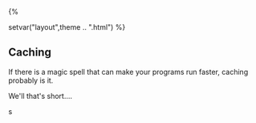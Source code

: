 {%

setvar("layout",theme .. ".html")
%}

## Caching

If there is a magic spell that can make your programs run faster, caching probably is it.

We'll that's short....


s